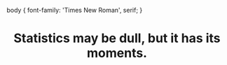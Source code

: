  body {
            font-family: 'Times New Roman', serif;
        }
<h1 align="center">Statistics may be dull, but it has its moments.</h1>                                       

<!--
**anii21/anii21** is a ✨ _special_ ✨ repository because its `README.md` (this file) appears on your GitHub profile.
I'm an undergrad student at IIT Madras with a passion for mathematics and exploring and strengthening my skills in the field of Data Science.
-->
